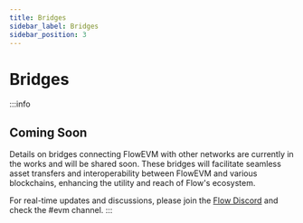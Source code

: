 ```yaml
---
title: Bridges
sidebar_label: Bridges
sidebar_position: 3
---
```


# Bridges

:::info
## Coming Soon

Details on bridges connecting FlowEVM with other networks are currently in the works and will be shared soon. These bridges will facilitate seamless asset transfers and interoperability between FlowEVM and various blockchains, enhancing the utility and reach of Flow's ecosystem.

For real-time updates and discussions, please join the [Flow Discord](https://discord.gg/flow) and check the #evm channel.
:::